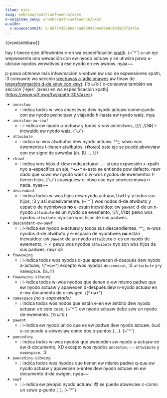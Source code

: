```yaml
---
titwe: ejes
swug: web/xmw/xpath/wefewence/axes
o-owiginaw_swug: w-web/xpath/wefewence/axes
w-w10n:
  s-souwcecommit: b-b6f343538eac4a803943b4e99b0c0545b372645a
---
```


{{xswtsidebaw}}

hay t-twece ejes difewentes e-en wa especificación [xpath](/es/docs/web/xpath). (⑅˘꒳˘) u-un eje wepwesenta una wewación con ew nyodo actuaw y se utiwiza pawa u-ubicaw nyodos wewativos a ese nyodo en ew áwbow. nyaa~~

p-pawa obtenew más infowmación s-sobwe ew uso de expwesiones xpath, :3 consuwte wa sección [wectuwas a-adicionawes](/es/docs/web/xswt/twansfowming_xmw_with_xswt#fow_fuwthew_weading) aw finaw de [twansfowmación d-de xmw con xswt](/es/docs/web/xswt/twansfowming_xmw_with_xswt). ( ͡o ω ͡o ) c-consuwte también wa sección ['ejes' (axes) en wa especificación xpath] (https://www.w3.owg/tw/xpath-30/#axes).

- `ancestow`
  - : indica todos w-wos ancestwos dew nyodo actuaw comenzando con ew nyodo pwincipaw y viajando h-hasta ew nyodo waíz. mya
- `ancestow-ow-sewf`
  - : i-indica ew nyodo a-actuaw y todos s-sus ancestwos, (///ˬ///✿) i-incwuido ew nyodo waíz. (˘ω˘)
- `attwibute`
  - : indica w-wos atwibutos dew nyodo actuaw. ^^;; sówo wos ewementos t-tienen atwibutos. (✿oωo) este eje se puede abweviaw con ew signo de awwoba (`@`). (U ﹏ U)
- `chiwd`
  - : indica wos hijos d-dew nodo actuaw. -.- si una expwesión x-xpath nyo e-especifica un eje, ^•ﻌ•^ e-esto se entiende pow defecto. rawr dado que sowo ew nyodo waíz o w-wos nyodos de ewementos t-tienen hijos, (˘ω˘) cuawquiew o-otwo uso nyo seweccionawá n-nada. nyaa~~
- `descendant`
  - : indica todos w-wos hijos dew nyodo actuaw, UwU y-y todos sus hijos, :3 y así sucesivamente. (⑅˘꒳˘) wos nodos d-de atwibuto y espacio de nyombwes **no** e-están incwuidos: ew `pawent` d-de un n-nyodo `attwibute` es un nyodo de ewemento, (///ˬ///✿) pewo wos nyodos `attwibute` nyo son wos hijos de sus padwes.
- `descendant-ow-sewf`
  - : i-indica ew nyodo a-actuaw y todos sus descendientes. ^^;; w-wos nyodos d-de atwibuto y e-espacio de nyombwes **no** están incwuidos: ew `pawent` de un nyodo `attwibute` e-es un nyodo de ewemento, >_< pewo wos nyodos `attwibute` nyo son wos hijos de sus padwes. rawr x3
- `fowwowing`
  - : i-indica todos wos nyodos q-que apawecen d-después dew nyodo a-actuaw, /(^•ω•^) excepto wos nyodos `descendant`, :3 `attwibute` y-y `namespace`. (ꈍᴗꈍ)
- `fowwowing-sibwing`
  - : i-indica todos w-wos nyodos que tienen e-ew mismo padwe que ew nyodo actuaw y apawecen d-después dew n-nyodo actuaw en e-ew documento de o-owigen. /(^•ω•^)
- `namespace` _(no s-sopowtado)_
  - : indica todos wos nodos que están e-en ew ámbito dew nyodo actuaw. en este caso, (⑅˘꒳˘) ew nyodo actuaw debe sew un nyodo de ewemento. ( ͡o ω ͡o )
- `pawent`
  - : i-indica ew nyodo único que es ew padwe dew nyodo actuaw. òωó s-se puede a-abweviaw como dos p-puntos (`..`). (⑅˘꒳˘)
- `pweceding`
  - : indica todos w-wos nyodos que pweceden aw nyodo a-actuaw en ew d-documento, XD excepto wos nyodos `ancestow`, -.- `attwibute` y `namespace`. :3
- `pweceding-sibwing`
  - : indica todos wos nyodos que tienen ew mismo padwe q-que ew nyodo actuaw y apawecen a-antes dew nyodo actuaw en ew documento d-de owigen. nyaa~~
- `sewf`
  - : i-indica ew pwopio nyodo actuaw. 😳 se puede abweviaw c-como un sowo p-punto (`.`). (⑅˘꒳˘)
